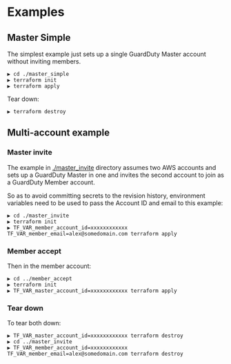 # Examples

## Master Simple

The simplest example just sets up a single GuardDuty Master account without inviting members.

```text
▶ cd ./master_simple
▶ terraform init
▶ terraform apply
```

Tear down:

```text
▶ terraform destroy
```

## Multi-account example

### Master invite

The example in [./master_invite](./master_invite) directory assumes two AWS accounts and sets up a GuardDuty Master in one and invites the second account to join as a GuardDuty Member account.

So as to avoid committing secrets to the revision history, environment variables need to be used to pass the Account ID and email to this example:

```text
▶ cd ./master_invite
▶ terraform init
▶ TF_VAR_member_account_id=xxxxxxxxxxxx TF_VAR_member_email=alex@somedomain.com terraform apply
```

### Member accept

Then in the member account:

```text
▶ cd ../member_accept
▶ terraform init
▶ TF_VAR_master_account_id=xxxxxxxxxxxx terraform apply
```

### Tear down

To tear both down:

```text
▶ TF_VAR_master_account_id=xxxxxxxxxxxx terraform destroy
▶ cd ../master_invite
▶ TF_VAR_member_account_id=xxxxxxxxxxxx TF_VAR_member_email=alex@somedomain.com terraform destroy
```
